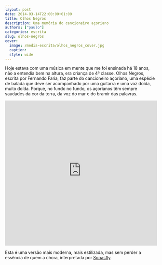 ```yaml
---
layout: post
date: 2014-03-14T22:00:00+01:00
title: Olhos Negros
description: Uma memória do cancioneiro açoriano
authors: ["paulo"]
categories: escrita
slug: olhos-negros
cover:
  image: /media-escrita/olhos_negros_cover.jpg
  caption:
  style: wide
---
```


Hoje estava com uma música em mente que me foi ensinada há 18 anos, não a entendia bem na altura, era criança de 4ª classe.
Olhos Negros, escrita por Fernando Faria, faz parte do cancioneiro açoriano, uma espécie de balada que deve ser acompanhado por uma guitarra e uma voz doída, muito doída.
Porque, no fundo no fundo, os açorianos têm sempre saudades da cor da terra, da voz do mar e do bramir das palavras.

<iframe width="100%" height="480" src="https://www.youtube-nocookie.com/embed/a1o3w-uVH6o?rel=0&amp;showinfo=0" frameborder="0" allow="autoplay; encrypted-media" allowfullscreen></iframe>

Esta é uma versão mais moderna, mais estilizada, mas sem perder a essência de quem a chora, interpretada por [Sonasfly](http://www.sonasfly.com/).
